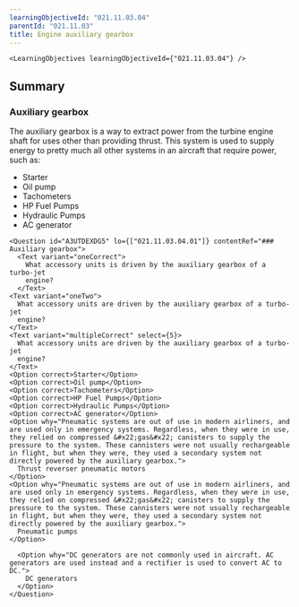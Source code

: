 ```yaml
---
learningObjectiveId: "021.11.03.04"
parentId: "021.11.03"
title: Engine auxiliary gearbox
---
```


```tsx eval
<LearningObjectives learningObjectiveId={"021.11.03.04"} />
```

## Summary

### Auxiliary gearbox

The auxiliary gearbox is a way to extract power from the turbine engine shaft
for uses other than providing thrust. This system is used to supply energy to
pretty much all other systems in an aircraft that require power, such as:

- Starter
- Oil pump
- Tachometers
- HP Fuel Pumps
- Hydraulic Pumps
- AC generator

```tsx
<Question id="A3UTDEXDG5" lo={["021.11.03.04.01"]} contentRef="### Auxiliary gearbox">
  <Text variant="oneCorrect">
    What accessory units is driven by the auxiliary gearbox of a turbo-jet
    engine?
  </Text>
<Text variant="oneTwo">
  What accessory units are driven by the auxiliary gearbox of a turbo-jet
  engine?
</Text>
<Text variant="multipleCorrect" select={5}>
  What accessory units are driven by the auxiliary gearbox of a turbo-jet
  engine?
</Text>
<Option correct>Starter</Option>
<Option correct>Oil pump</Option>
<Option correct>Tachometers</Option>
<Option correct>HP Fuel Pumps</Option>
<Option correct>Hydraulic Pumps</Option>
<Option correct>AC generator</Option>
<Option why="Pneumatic systems are out of use in modern airliners, and are used only in emergency systems. Regardless, when they were in use, they relied on compressed &#x22;gas&#x22; canisters to supply the pressure to the system. These cannisters were not usually rechargeable  in flight, but when they were, they used a secondary system not directly powered by the auxiliary gearbox.">
  Thrust reverser pneumatic motors
</Option>
<Option why="Pneumatic systems are out of use in modern airliners, and are used only in emergency systems. Regardless, when they were in use, they relied on compressed &#x22;gas&#x22; canisters to supply the pressure to the system. These cannisters were not usually rechargeable  in flight, but when they were, they used a secondary system not directly powered by the auxiliary gearbox.">
  Pneumatic pumps
</Option>

  <Option why="DC generators are not commonly used in aircraft. AC generators are used instead and a rectifier is used to convert AC to DC.">
    DC generators
  </Option>
</Question>
```
